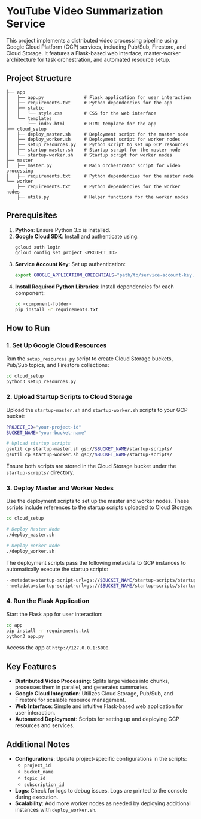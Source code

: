 # YouTube Video Summarization Service

This project implements a distributed video processing pipeline using Google Cloud Platform (GCP) services, including Pub/Sub, Firestore, and Cloud Storage. It features a Flask-based web interface, master-worker architecture for task orchestration, and automated resource setup.

## Project Structure

```plaintext
├── app
│   ├── app.py               # Flask application for user interaction
│   ├── requirements.txt     # Python dependencies for the app
│   ├── static
│   │   └── style.css        # CSS for the web interface
│   └── templates
│       └── index.html       # HTML template for the app
├── cloud_setup
│   ├── deploy_master.sh     # Deployment script for the master node
│   ├── deploy_worker.sh     # Deployment script for worker nodes
│   ├── setup_resources.py   # Python script to set up GCP resources
│   ├── startup-master.sh    # Startup script for the master node
│   └── startup-worker.sh    # Startup script for worker nodes
├── master
│   ├── master.py            # Main orchestrator script for video processing
│   ├── requirements.txt     # Python dependencies for the master node
└── worker
    ├── requirements.txt     # Python dependencies for the worker nodes
    ├── utils.py             # Helper functions for the worker nodes

```

## Prerequisites

1. **Python**: Ensure Python 3.x is installed.
2. **Google Cloud SDK**: Install and authenticate using:
   ```bash
   gcloud auth login
   gcloud config set project <PROJECT_ID>
   ```
3. **Service Account Key**: Set up authentication:
   ```bash
   export GOOGLE_APPLICATION_CREDENTIALS="path/to/service-account-key.json"
   ```
4. **Install Required Python Libraries**: 
   Install dependencies for each component:
   ```bash
   cd <component-folder>
   pip install -r requirements.txt
   ```

## How to Run

### 1. Set Up Google Cloud Resources
Run the `setup_resources.py` script to create Cloud Storage buckets, Pub/Sub topics, and Firestore collections:
```bash
cd cloud_setup
python3 setup_resources.py
```

### 2. Upload Startup Scripts to Cloud Storage
Upload the `startup-master.sh` and `startup-worker.sh` scripts to your GCP bucket:
```bash
PROJECT_ID="your-project-id"
BUCKET_NAME="your-bucket-name"

# Upload startup scripts
gsutil cp startup-master.sh gs://$BUCKET_NAME/startup-scripts/
gsutil cp startup-worker.sh gs://$BUCKET_NAME/startup-scripts/
```
Ensure both scripts are stored in the Cloud Storage bucket under the `startup-scripts/` directory.

### 3. Deploy Master and Worker Nodes
Use the deployment scripts to set up the master and worker nodes. These scripts include references to the startup scripts uploaded to Cloud Storage:
```bash
cd cloud_setup

# Deploy Master Node
./deploy_master.sh

# Deploy Worker Node
./deploy_worker.sh
```

The deployment scripts pass the following metadata to GCP instances to automatically execute the startup scripts:
```bash
--metadata=startup-script-url=gs://$BUCKET_NAME/startup-scripts/startup-master.sh
--metadata=startup-script-url=gs://$BUCKET_NAME/startup-scripts/startup-worker.sh
```

### 4. Run the Flask Application
Start the Flask app for user interaction:
```bash
cd app
pip install -r requirements.txt
python3 app.py
```
Access the app at `http://127.0.0.1:5000`.

## Key Features

- **Distributed Video Processing**: Splits large videos into chunks, processes them in parallel, and generates summaries.
- **Google Cloud Integration**: Utilizes Cloud Storage, Pub/Sub, and Firestore for scalable resource management.
- **Web Interface**: Simple and intuitive Flask-based web application for user interaction.
- **Automated Deployment**: Scripts for setting up and deploying GCP resources and services.

## Additional Notes

- **Configurations**: Update project-specific configurations in the scripts:
  - `project_id`
  - `bucket_name`
  - `topic_id`
  - `subscription_id`
- **Logs**: Check for logs to debug issues. Logs are printed to the console during execution.
- **Scalability**: Add more worker nodes as needed by deploying additional instances with `deploy_worker.sh`.

